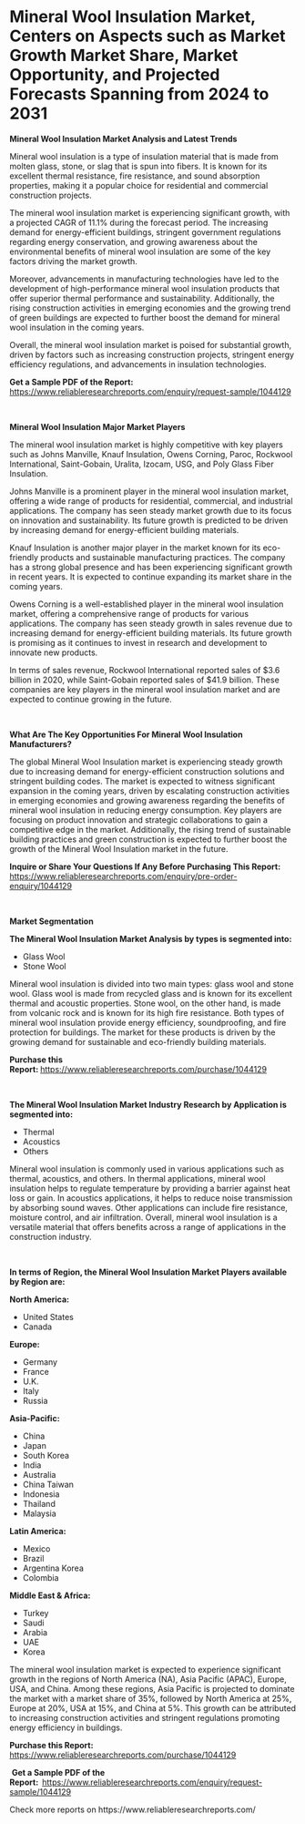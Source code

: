 <p><h1>Mineral Wool Insulation Market, Centers on Aspects such as Market Growth Market Share, Market Opportunity, and Projected Forecasts Spanning from 2024 to 2031</h1></p><p><strong>Mineral Wool Insulation Market Analysis and Latest Trends</strong></p>
<p><p>Mineral wool insulation is a type of insulation material that is made from molten glass, stone, or slag that is spun into fibers. It is known for its excellent thermal resistance, fire resistance, and sound absorption properties, making it a popular choice for residential and commercial construction projects.</p><p>The mineral wool insulation market is experiencing significant growth, with a projected CAGR of 11.1% during the forecast period. The increasing demand for energy-efficient buildings, stringent government regulations regarding energy conservation, and growing awareness about the environmental benefits of mineral wool insulation are some of the key factors driving the market growth.</p><p>Moreover, advancements in manufacturing technologies have led to the development of high-performance mineral wool insulation products that offer superior thermal performance and sustainability. Additionally, the rising construction activities in emerging economies and the growing trend of green buildings are expected to further boost the demand for mineral wool insulation in the coming years.</p><p>Overall, the mineral wool insulation market is poised for substantial growth, driven by factors such as increasing construction projects, stringent energy efficiency regulations, and advancements in insulation technologies.</p></p>
<p><strong>Get a Sample PDF of the Report:&nbsp;</strong> <a href="https://www.reliableresearchreports.com/enquiry/request-sample/1044129">https://www.reliableresearchreports.com/enquiry/request-sample/1044129</a></p>
<p>&nbsp;</p>
<p><strong>Mineral Wool Insulation Major Market Players</strong></p>
<p><p>The mineral wool insulation market is highly competitive with key players such as Johns Manville, Knauf Insulation, Owens Corning, Paroc, Rockwool International, Saint-Gobain, Uralita, Izocam, USG, and Poly Glass Fiber Insulation. </p><p>Johns Manville is a prominent player in the mineral wool insulation market, offering a wide range of products for residential, commercial, and industrial applications. The company has seen steady market growth due to its focus on innovation and sustainability. Its future growth is predicted to be driven by increasing demand for energy-efficient building materials.</p><p>Knauf Insulation is another major player in the market known for its eco-friendly products and sustainable manufacturing practices. The company has a strong global presence and has been experiencing significant growth in recent years. It is expected to continue expanding its market share in the coming years.</p><p>Owens Corning is a well-established player in the mineral wool insulation market, offering a comprehensive range of products for various applications. The company has seen steady growth in sales revenue due to increasing demand for energy-efficient building materials. Its future growth is promising as it continues to invest in research and development to innovate new products.</p><p>In terms of sales revenue, Rockwool International reported sales of $3.6 billion in 2020, while Saint-Gobain reported sales of $41.9 billion. These companies are key players in the mineral wool insulation market and are expected to continue growing in the future.</p></p>
<p>&nbsp;</p>
<p><strong>What Are The Key Opportunities For Mineral Wool Insulation Manufacturers?</strong></p>
<p><p>The global Mineral Wool Insulation market is experiencing steady growth due to increasing demand for energy-efficient construction solutions and stringent building codes. The market is expected to witness significant expansion in the coming years, driven by escalating construction activities in emerging economies and growing awareness regarding the benefits of mineral wool insulation in reducing energy consumption. Key players are focusing on product innovation and strategic collaborations to gain a competitive edge in the market. Additionally, the rising trend of sustainable building practices and green construction is expected to further boost the growth of the Mineral Wool Insulation market in the future.</p></p>
<p><strong>Inquire or Share Your Questions If Any Before Purchasing This Report:</strong> <a href="https://www.reliableresearchreports.com/enquiry/pre-order-enquiry/1044129">https://www.reliableresearchreports.com/enquiry/pre-order-enquiry/1044129</a></p>
<p>&nbsp;</p>
<p><strong>Market Segmentation</strong></p>
<p><strong>The Mineral Wool Insulation Market Analysis by types is segmented into:</strong></p>
<p><ul><li>Glass Wool</li><li>Stone Wool</li></ul></p>
<p><p>Mineral wool insulation is divided into two main types: glass wool and stone wool. Glass wool is made from recycled glass and is known for its excellent thermal and acoustic properties. Stone wool, on the other hand, is made from volcanic rock and is known for its high fire resistance. Both types of mineral wool insulation provide energy efficiency, soundproofing, and fire protection for buildings. The market for these products is driven by the growing demand for sustainable and eco-friendly building materials.</p></p>
<p><strong>Purchase this Report:&nbsp;</strong><a href="https://www.reliableresearchreports.com/purchase/1044129">https://www.reliableresearchreports.com/purchase/1044129</a></p>
<p>&nbsp;</p>
<p><strong>The Mineral Wool Insulation Market Industry Research by Application is segmented into:</strong></p>
<p><ul><li>Thermal</li><li>Acoustics</li><li>Others</li></ul></p>
<p><p>Mineral wool insulation is commonly used in various applications such as thermal, acoustics, and others. In thermal applications, mineral wool insulation helps to regulate temperature by providing a barrier against heat loss or gain. In acoustics applications, it helps to reduce noise transmission by absorbing sound waves. Other applications can include fire resistance, moisture control, and air infiltration. Overall, mineral wool insulation is a versatile material that offers benefits across a range of applications in the construction industry.</p></p>
<p>&nbsp;</p>
<p><strong>In terms of Region, the Mineral Wool Insulation Market Players available by Region are:</strong></p>
<p>
    <p> <strong> North America: </strong>
        <ul>
            <li>United States</li>
            <li>Canada</li>
        </ul>
        </p> 
    <p> <strong> Europe: </strong>
        <ul>
            <li>Germany</li>
            <li>France</li>
            <li>U.K.</li>
            <li>Italy</li>
            <li>Russia</li>
        </ul>
        </p> 
    <p> <strong> Asia-Pacific: </strong>
        <ul>
            <li>China</li>
            <li>Japan</li>
            <li>South Korea</li>
            <li>India</li>
            <li>Australia</li>
            <li>China Taiwan</li>
            <li>Indonesia</li>
            <li>Thailand</li>
            <li>Malaysia</li>
        </ul>
        </p> 
    <p> <strong> Latin America: </strong>
        <ul>
            <li>Mexico</li>
            <li>Brazil</li>
            <li>Argentina Korea</li>
            <li>Colombia</li>
        </ul>
        </p> 
    <p> <strong> Middle East & Africa: </strong>
        <ul>
            <li>Turkey</li>
            <li>Saudi</li>
            <li>Arabia</li>
            <li>UAE</li>
            <li>Korea</li>
        </ul>
    </p>
    </p>
<p><p>The mineral wool insulation market is expected to experience significant growth in the regions of North America (NA), Asia Pacific (APAC), Europe, USA, and China. Among these regions, Asia Pacific is projected to dominate the market with a market share of 35%, followed by North America at 25%, Europe at 20%, USA at 15%, and China at 5%. This growth can be attributed to increasing construction activities and stringent regulations promoting energy efficiency in buildings.</p></p>
<p><strong>Purchase this Report: </strong><a href="https://www.reliableresearchreports.com/purchase/1044129">https://www.reliableresearchreports.com/purchase/1044129</a></p>
<p>&nbsp;<strong>Get a Sample PDF of the Report:&nbsp;&nbsp;</strong><a href="https://www.reliableresearchreports.com/enquiry/request-sample/1044129">https://www.reliableresearchreports.com/enquiry/request-sample/1044129</a></p>
<p><strong></strong></p>
<p>Check more reports on https://www.reliableresearchreports.com/</p>